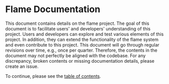 # Flame Documentation

This document contains details on the flame project.
The goal of this document is to facilitate users' and developers' understanding of this project.
Users and developers can explore and test various elements of this project.
In addition, they can extend the functionality of the flame system and even contribute to this project.
This document will go through regular revisions over time, e.g., once per quarter.
Therefore, the contents in the document may not perfectly be aligned with the codebase.
For any discrepancy, broken contents or missing documentation details, please create an issue.

To continue, please see the [table of contents](00-toc.md).
